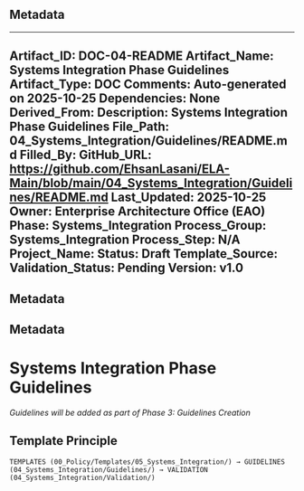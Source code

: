 ## Metadata
---
Artifact_ID: DOC-04-README
Artifact_Name: Systems Integration Phase Guidelines
Artifact_Type: DOC
Comments: Auto-generated on 2025-10-25
Dependencies: None
Derived_From: 
Description: Systems Integration Phase Guidelines
File_Path: 04_Systems_Integration/Guidelines/README.md
Filled_By: 
GitHub_URL: https://github.com/EhsanLasani/ELA-Main/blob/main/04_Systems_Integration/Guidelines/README.md
Last_Updated: 2025-10-25
Owner: Enterprise Architecture Office (EAO)
Phase: Systems_Integration
Process_Group: Systems_Integration
Process_Step: N/A
Project_Name: 
Status: Draft
Template_Source: 
Validation_Status: Pending
Version: v1.0
---
## Metadata
## Metadata
# Systems Integration Phase Guidelines

*Guidelines will be added as part of Phase 3: Guidelines Creation*

## Template Principle
```
TEMPLATES (00_Policy/Templates/05_Systems_Integration/) → GUIDELINES (04_Systems_Integration/Guidelines/) → VALIDATION (04_Systems_Integration/Validation/)
```
